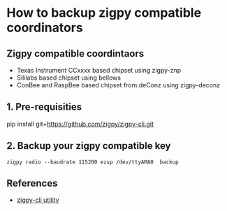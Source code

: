 # How to backup zigpy compatible coordinators

## Zigpy compatible coordintaors

* Texas Instrument CCxxxx based chipset using zigpy-znp 
* Sililabs based chipset using bellows
* ConBee and RaspBee based chipset from deConz using zigpy-deconz

## 1. Pre-requisities

pip install git+https://github.com/zigpy/zigpy-cli.git


## 2. Backup your zigpy compatible key

```
zigpy radio --baudrate 115200 ezsp /dev/ttyAMA0  backup 
```

## References

* [zigpy-cli utility](https://github.com/zigpy/zigpy-cli)
